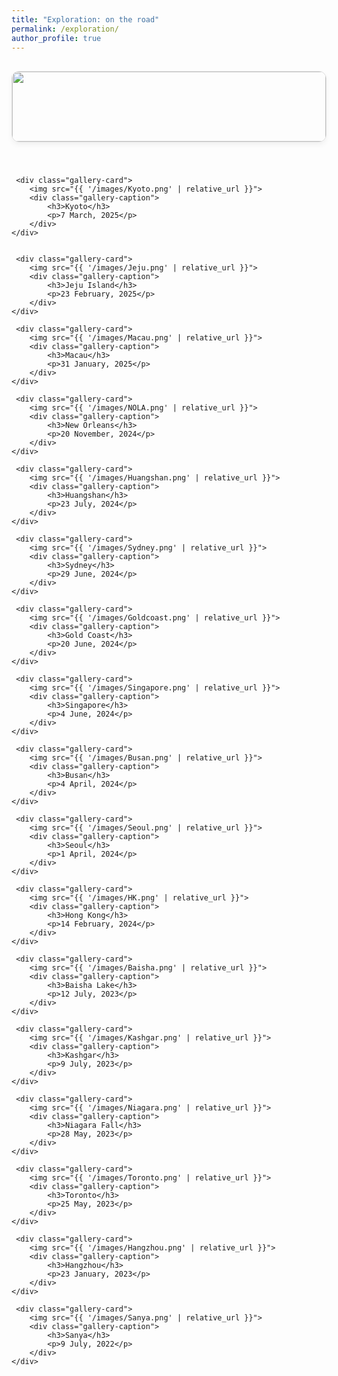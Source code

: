 ```yaml
---
title: "Exploration: on the road"
permalink: /exploration/
author_profile: true
---
```


<style>
    .gallery-grid {
        display: grid;
        /* 1. 改为单列布局 */
        grid-template-columns: 1fr; 
        /* 适当增大了图片间的垂直间距 */
        gap: 2.5rem; 
        padding: 1rem 0;
        /* 为了在大屏幕上显示效果更好，设定一个最大宽度并居中 */
        max-width: 800px;
        margin: 0 auto;
    }
    .gallery-card {
        border: 1px solid #e0e0e0;
        border-radius: 12px;
        overflow: hidden;
        box-shadow: 0 4px 8px rgba(0,0,0,0.05);
        transition: transform 0.3s ease, box-shadow 0.3s ease;
    }
    .gallery-card:hover {
        transform: translateY(-5px);
        box-shadow: 0 8px 16px rgba(0,0,0,0.1);
    }
    .gallery-card img {
        width: 100%;
        /* 2. 移除了固定的 height: 220px; 让图片高度自适应 */
        object-fit: cover;
        display: block;
    }
    .gallery-caption {
        padding: 1rem;
        text-align: center;
        font-size: 0.9em;
        color: #555;
    }
    .gallery-caption h3 {
        margin: 0 0 0.5rem 0;
        font-size: 1.2em;
        color: #333;
    }
</style>

<div class="gallery-grid">
    <div class="gallery-card">
        <img src="{{ '/images/Osaka.png' | relative_url }}">
        <div class="gallery-caption">
            <h3>Osaka</h3>
            <p>10 March, 2025</p>
        </div>
    </div>

     <div class="gallery-card">
        <img src="{{ '/images/Kyoto.png' | relative_url }}">
        <div class="gallery-caption">
            <h3>Kyoto</h3>
            <p>7 March, 2025</p>
        </div>
    </div>


     <div class="gallery-card">
        <img src="{{ '/images/Jeju.png' | relative_url }}">
        <div class="gallery-caption">
            <h3>Jeju Island</h3>
            <p>23 February, 2025</p>
        </div>
    </div>

     <div class="gallery-card">
        <img src="{{ '/images/Macau.png' | relative_url }}">
        <div class="gallery-caption">
            <h3>Macau</h3>
            <p>31 January, 2025</p>
        </div>
    </div>

     <div class="gallery-card">
        <img src="{{ '/images/NOLA.png' | relative_url }}">
        <div class="gallery-caption">
            <h3>New Orleans</h3>
            <p>20 November, 2024</p>
        </div>
    </div>

     <div class="gallery-card">
        <img src="{{ '/images/Huangshan.png' | relative_url }}">
        <div class="gallery-caption">
            <h3>Huangshan</h3>
            <p>23 July, 2024</p>
        </div>
    </div>

     <div class="gallery-card">
        <img src="{{ '/images/Sydney.png' | relative_url }}">
        <div class="gallery-caption">
            <h3>Sydney</h3>
            <p>29 June, 2024</p>
        </div>
    </div>

     <div class="gallery-card">
        <img src="{{ '/images/Goldcoast.png' | relative_url }}">
        <div class="gallery-caption">
            <h3>Gold Coast</h3>
            <p>20 June, 2024</p>
        </div>
    </div>

     <div class="gallery-card">
        <img src="{{ '/images/Singapore.png' | relative_url }}">
        <div class="gallery-caption">
            <h3>Singapore</h3>
            <p>4 June, 2024</p>
        </div>
    </div>

     <div class="gallery-card">
        <img src="{{ '/images/Busan.png' | relative_url }}">
        <div class="gallery-caption">
            <h3>Busan</h3>
            <p>4 April, 2024</p>
        </div>
    </div>

     <div class="gallery-card">
        <img src="{{ '/images/Seoul.png' | relative_url }}">
        <div class="gallery-caption">
            <h3>Seoul</h3>
            <p>1 April, 2024</p>
        </div>
    </div>

     <div class="gallery-card">
        <img src="{{ '/images/HK.png' | relative_url }}">
        <div class="gallery-caption">
            <h3>Hong Kong</h3>
            <p>14 February, 2024</p>
        </div>
    </div>

     <div class="gallery-card">
        <img src="{{ '/images/Baisha.png' | relative_url }}">
        <div class="gallery-caption">
            <h3>Baisha Lake</h3>
            <p>12 July, 2023</p>
        </div>
    </div>

     <div class="gallery-card">
        <img src="{{ '/images/Kashgar.png' | relative_url }}">
        <div class="gallery-caption">
            <h3>Kashgar</h3>
            <p>9 July, 2023</p>
        </div>
    </div>

     <div class="gallery-card">
        <img src="{{ '/images/Niagara.png' | relative_url }}">
        <div class="gallery-caption">
            <h3>Niagara Fall</h3>
            <p>28 May, 2023</p>
        </div>
    </div>

     <div class="gallery-card">
        <img src="{{ '/images/Toronto.png' | relative_url }}">
        <div class="gallery-caption">
            <h3>Toronto</h3>
            <p>25 May, 2023</p>
        </div>
    </div>

     <div class="gallery-card">
        <img src="{{ '/images/Hangzhou.png' | relative_url }}">
        <div class="gallery-caption">
            <h3>Hangzhou</h3>
            <p>23 January, 2023</p>
        </div>
    </div>

     <div class="gallery-card">
        <img src="{{ '/images/Sanya.png' | relative_url }}">
        <div class="gallery-caption">
            <h3>Sanya</h3>
            <p>9 July, 2022</p>
        </div>
    </div>
    
</div>
